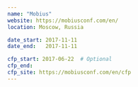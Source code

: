 ```yaml
---
name: "Mobius"
website: https://mobiusconf.com/en/
location: Moscow, Russia

date_start: 2017-11-11
date_end:   2017-11-11

cfp_start: 2017-06-22  # Optional
cfp_end:   
cfp_site: https://mobiusconf.com/en/cfp
---
```

